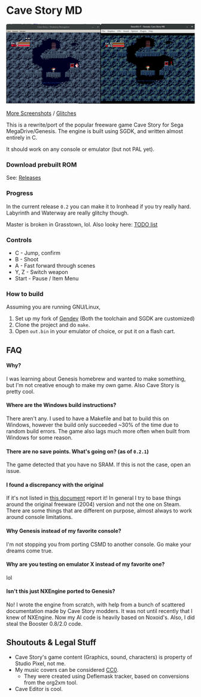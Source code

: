 # Cave Story MD
![Screenshot](doc/ss01.png)

[More Screenshots](doc/SCREENS.md) / [Glitches](doc/SCREENS-FUNNY.md)

This is a rewrite/port of the popular freeware game Cave Story for Sega MegaDrive/Genesis.
The engine is built using SGDK, and written almost entirely in C.

It should work on any console or emulator (but not PAL yet).

### Download prebuilt ROM
See: [Releases](https://github.com/andwn/cave-story-md/releases)

### Progress
In the current release `0.2` you can make it to Ironhead if you try really hard. Labyrinth and
Waterway are really glitchy though.

Master is broken in Grasstown, lol. Also looky here: [TODO list](doc/TODO.md)

### Controls
- C - Jump, confirm
- B - Shoot
- A - Fast forward through scenes
- Y, Z - Switch weapon
- Start - Pause / Item Menu

### How to build
Assuming you are running GNU/Linux,

1. Set up my fork of [Gendev](https://github.com/andwn/gendev.git) (Both the toolchain and SGDK are customized)
2. Clone the project and do `make`.
3. Open `out.bin` in your emulator of choice, or put it on a flash cart.

## FAQ
#### Why?
I was learning about Genesis homebrew and wanted to make something, but I'm not creative enough 
to make my own game. Also Cave Story is pretty cool.

#### Where are the Windows build instructions?
There aren't any. I used to have a Makefile and bat to build this on Windows, 
however the build only succeeded ~30% of the time due to random build errors. 
The game also lags much more often when built from Windows for some reason.

#### There are no save points. What's going on? (as of `0.2.1`)
The game detected that you have no SRAM. If this is not the case, open an issue.

#### I found a discrepancy with the original
If it's not listed in [this document](doc/DIFFERENCES.md) report it! In general I try to
base things around the original freeware (2004) version and not the one on Steam. There are
some things that are different on purpose, almost always to work around console limitations.

#### Why Genesis instead of my favorite console?
I'm not stopping you from porting CSMD to another console. Go make your dreams come true.

#### Why are you testing on emulator X instead of my favorite one?
lol

#### Isn't this just NXEngine ported to Genesis?
No! I wrote the engine from scratch, with help from a bunch of scattered documentation made by
Cave Story modders. It was not until recently that I knew of NXEngine. Now my AI code is
heavily based on Noxoid's. Also, I did steal the Booster 0.8/2.0 code.

## Shoutouts & Legal Stuff
- Cave Story's game content (Graphics, sound, characters) is property of Studio Pixel, not me.
- My music covers can be considered [CC0](https://creativecommons.org/publicdomain/zero/1.0/).
  - They were created using Deflemask tracker, based on conversions from the org2xm tool.
- Cave Editor is cool.
